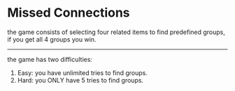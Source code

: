 # Missed Connections
the game consists of selecting four related items to find predefined groups, if you get all 4 groups you win.

---------

the game has two difficulties:
1. Easy: you have unlimited tries to find groups.
2. Hard: you ONLY have 5 tries to find groups.

